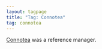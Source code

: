 ```yaml
---
layout: tagpage
title: "Tag: Connotea"
tag: connotea
---
```


[Connotea](https://en.wikipedia.org/wiki/Connotea) was a reference manager.
